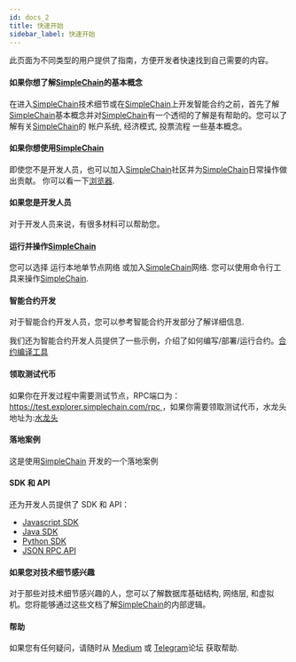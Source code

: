 ```yaml
---
id: docs_2
title: 快速开始
sidebar_label: 快速开始
---
```


此页面为不同类型的用户提供了指南，方便开发者快速找到自己需要的内容。

#### 如果你想了解[SimpleChain](https://www.simplechain.com/)的基本概念

在进入[SimpleChain](https://www.simplechain.com/)技术细节或在[SimpleChain](https://www.simplechain.com/)上开发智能合约之前，首先了解[SimpleChain](https://www.simplechain.com/)基本概念并对[SimpleChain](https://www.simplechain.com/)有一个透彻的了解是有帮助的。您可以了解有关[SimpleChain](https://www.simplechain.com/)的 帐户系统, 经济模式, 投票流程 一些基本概念。

#### 如果你想使用[SimpleChain](https://www.simplechain.com/)

即使您不是开发人员，也可以加入[SimpleChain](https://www.simplechain.com/)社区并为[SimpleChain](https://www.simplechain.com/)日常操作做出贡献。 你可以看一下[浏览器](https://explorer.simplechain.com/).

#### 如果您是开发人员

对于开发人员来说，有很多材料可以帮助您。

#### 运行并操作[SimpleChain](https://www.simplechain.com/)

您可以选择 运行本地单节点网络 或加入[SimpleChain](https://www.simplechain.com/)网络.
您可以使用命令行工具来操作[SimpleChain](https://www.simplechain.com/).

#### 智能合约开发

对于智能合约开发人员，您可以参考智能合约开发部分了解详细信息.

我们还为智能合约开发人员提供了一些示例，介绍了如何编写/部署/运行合约。[合约编译工具](http://remix.sipc.vip/)

#### 领取测试代币

如果你在开发过程中需要测试节点，RPC端口为：[https://test.explorer.simplechain.com/rpc ]()，如果你需要领取测试代币，水龙头地址为:[水龙头](https://faucet.sipc.vip/)

#### 落地案例

这是使用[SimpleChain](https://www.simplechain.com/) 开发的一个落地案例

#### SDK 和 API

还为开发人员提供了 SDK 和 API：

- [Javascript SDK](https://simplechainfans.github.io/document/zh/25_sdk/)
- [Java SDK](https://simplechainfans.github.io/document/zh/25_sdk/)
- [Python SDK](https://simplechainfans.github.io/document/zh/25_sdk/)
- [JSON RPC API](https://simplechainfans.github.io/document/zh/22_sipcApi.html)

#### 如果您对技术细节感兴趣

对于那些对技术细节感兴趣的人，您可以了解数据库基础结构, 网络层, 和虚拟机。您将能够通过这些文档了解[SimpleChain](https://www.simplechain.com/)的内部逻辑。

#### 帮助

如果您有任何疑问，请随时从 [Medium](https://www.simplechain.com/) 或 [Telegram](https://www.simplechain.com/)论坛 获取帮助.
